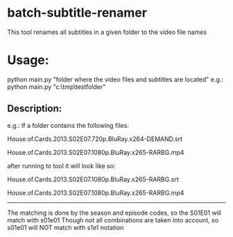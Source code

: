 # batch-subtitle-renamer
This tool renames all subtitles in a given folder to the video file names

# Usage:
python main.py "folder where the video files and subtitles are located"
e.g.:
python main.py "c:\tmp\testfolder\"

## Description:
e.g.: If a folder contains the following files:

House.of.Cards.2013.S02E07.720p.BluRay.x264-DEMAND.srt

House.of.Cards.2013.S02E07.1080p.BluRay.x265-RARBG.mp4

after running to tool it will look like so:

House.of.Cards.2013.S02E07.1080p.BluRay.x265-RARBG.srt

House.of.Cards.2013.S02E07.1080p.BluRay.x265-RARBG.mp4

---

The matching is done by the season and episode codes, so the S01E01 will match with s01e01
Though not all combinations are taken into account, so s01e01 will NOT match with s1e1 notation